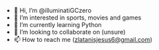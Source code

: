 - 👋 Hi, I’m @illuminatiGCzero
- 👀 I’m interested in sports, movies and games
- 🌱 I’m currently learning Python 
- 💞️ I’m looking to collaborate on (unsure)
- 📫 How to reach me (zlatanisjesus6@gmail.com)

<!---
illuminatiGCzero/illuminatiGCzero is a ✨ special ✨ repository because its `README.md` (this file) appears on your GitHub profile.
You can click the Preview link to take a look at your changes.
--->
